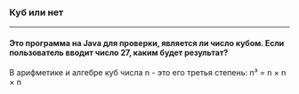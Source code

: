 ### Куб или нет
***
#### Это программа на Java для проверки, является ли число кубом. Если пользователь вводит число 27, каким будет результат?


<div class="hint">
  В арифметике и алгебре куб числа n - это его третья степень: 
    n³ = n × n × n
</div>